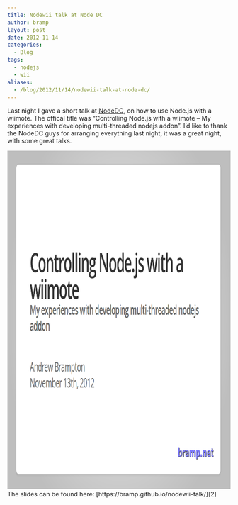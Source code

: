 ```yaml
---
title: Nodewii talk at Node DC
author: bramp
layout: post
date: 2012-11-14
categories:
  - Blog
tags:
  - nodejs
  - wii
aliases:
  - /blog/2012/11/14/nodewii-talk-at-node-dc/
---
```

Last night I gave a short talk at [NodeDC][1], on how to use Node.js with a wiimote. The offical title was &#8220;Controlling Node.js with a wiimote &#8211; My experiences with developing multi-threaded nodejs addon&#8221;. I&#8217;d like to thank the NodeDC guys for arranging everything last night, it was a great night, with some great talks.

<div class="text-center">
    <a href="https://bramp.github.io/nodewii-talk/">
		<img src="nodewii-talk.png" alt="" title="nodewii-talk" width="981" height="763"/>
	</a>
</div>
The slides can be found here: [https://bramp.github.io/nodewii-talk/][2]

 [1]: http://nodedc.github.com/
 [2]: https://bramp.github.io/nodewii-talk/
 
